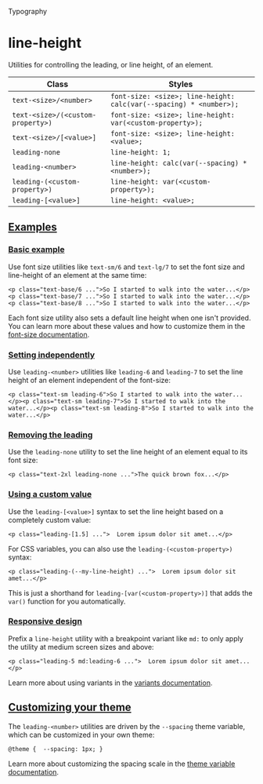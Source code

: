 Typography

# line-height

Utilities for controlling the leading, or line height, of an element.

| Class                             | Styles                                                             |
| --------------------------------- | ------------------------------------------------------------------ |
| `text-<size>/<number>`            | `font-size: <size>; line-height: calc(var(--spacing) * <number>);` |
| `text-<size>/(<custom-property>)` | `font-size: <size>; line-height: var(<custom-property>);`          |
| `text-<size>/[<value>]`           | `font-size: <size>; line-height: <value>;`                         |
| `leading-none`                    | `line-height: 1;`                                                  |
| `leading-<number>`                | `line-height: calc(var(--spacing) * <number>);`                    |
| `leading-(<custom-property>)`     | `line-height: var(<custom-property>);`                             |
| `leading-[<value>]`               | `line-height: <value>;`                                            |

## [Examples](#examples)

### [Basic example](#basic-example)

Use font size utilities like `text-sm/6` and `text-lg/7` to set the font size and line-height of an element at the same time:

```
<p class="text-base/6 ...">So I started to walk into the water...</p><p class="text-base/7 ...">So I started to walk into the water...</p><p class="text-base/8 ...">So I started to walk into the water...</p>
```

Each font size utility also sets a default line height when one isn't provided. You can learn more about these values and how to customize them in the [font-size documentation](/docs/font-size).

### [Setting independently](#setting-independently)

Use `leading-<number>` utilities like `leading-6` and `leading-7` to set the line height of an element independent of the font-size:

```
<p class="text-sm leading-6">So I started to walk into the water...</p><p class="text-sm leading-7">So I started to walk into the water...</p><p class="text-sm leading-8">So I started to walk into the water...</p>
```

### [Removing the leading](#removing-the-leading)

Use the `leading-none` utility to set the line height of an element equal to its font size:

```
<p class="text-2xl leading-none ...">The quick brown fox...</p>
```

### [Using a custom value](#using-a-custom-value)

Use the `leading-[<value>]` syntax to set the line height based on a completely custom value:

```
<p class="leading-[1.5] ...">  Lorem ipsum dolor sit amet...</p>
```

For CSS variables, you can also use the `leading-(<custom-property>)` syntax:

```
<p class="leading-(--my-line-height) ...">  Lorem ipsum dolor sit amet...</p>
```

This is just a shorthand for `leading-[var(<custom-property>)]` that adds the `var()` function for you automatically.

### [Responsive design](#responsive-design)

Prefix a `line-height` utility with a breakpoint variant like `md:` to only apply the utility at medium screen sizes and above:

```
<p class="leading-5 md:leading-6 ...">  Lorem ipsum dolor sit amet...</p>
```

Learn more about using variants in the [variants documentation](/docs/hover-focus-and-other-states).

## [Customizing your theme](#customizing-your-theme)

The `leading-<number>` utilities are driven by the `--spacing` theme variable, which can be customized in your own theme:

```
@theme {  --spacing: 1px; }
```

Learn more about customizing the spacing scale in the [theme variable documentation](/docs/theme).
